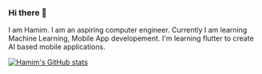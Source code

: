### Hi there 👋

I am Hamim. I am an aspiring computer engineer. Currently I am learning Machine Learning, Mobile App developement. I'm learning flutter to create AI based mobile applications.

[![Hamim's GitHub stats](https://github-readme-stats.vercel.app/api?username=Shafaqulhamim)](https://github.com/anuraghazra/github-readme-stats)

